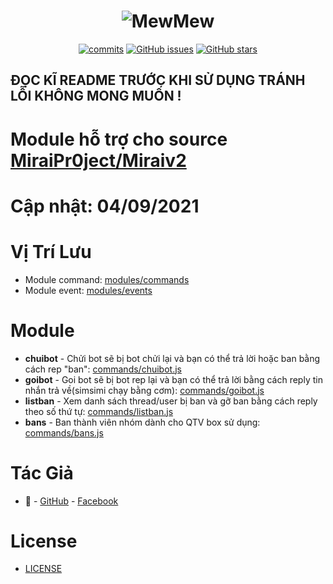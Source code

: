 <h1 align="center">
	<img src="https://i.imgur.com/4sWdkoB.png" alt="MewMew">
</h1>

<p align="center">
	<a href="https://github.com/ProCoderMew/Module-Miraiv2/commits" target="_blank"><img alt="commits" src="https://img.shields.io/github/commit-activity/m/ProCoderMew/Module-Miraiv2.svg?label=commit&style=flat-square"></a>
	<a href="https://github.com/ProCoderMew/Module-Miraiv2/issues" target="_blank"><img alt="GitHub issues" src="https://img.shields.io/github/issues/ProCoderMew/Module-Miraiv2"></a>
	<a href="https://github.com/ProCoderMew/Module-Miraiv2/stargazers" target="_blank"><img alt="GitHub stars" src="https://img.shields.io/github/stars/ProCoderMew/Module-Miraiv2"></a>
</p>

## ĐỌC KĨ README TRƯỚC KHI SỬ DỤNG TRÁNH LỖI KHÔNG MONG MUỐN !

# Module hỗ trợ cho source [MiraiPr0ject/Miraiv2](https://github.com/miraiPr0ject/miraiv2)

# Cập nhật: 04/09/2021

# Vị Trí Lưu
- Module command: [modules/commands](https://github.com/miraiPr0ject/miraiv2/tree/main/modules/commands)
- Module event: [modules/events](https://github.com/miraiPr0ject/miraiv2/tree/main/modules/events)

# Module
- **chuibot** - Chửi bot sẽ bị bot chửi lại và bạn có thể trả lời hoặc ban bằng cách rep "ban": [commands/chuibot.js](modules/commands/chuibot.js)
- **goibot** - Goi bot sẽ bị bot rep lại và bạn có thể trả lời bằng cách reply tin nhắn trả về(simsimi chạy bằng cơm): [commands/goibot.js](modules/commands/goibot.js)
- **listban** - Xem danh sách thread/user bị ban và gỡ ban bằng cách reply theo số thứ tự: [commands/listban.js](modules/commands/listban.js)
- **bans** - Ban thành viên nhóm dành cho QTV box sử dụng: [commands/bans.js](modules/commands/bans.js)

# Tác Giả
- **🤍** - [GitHub](https://github.com/manhkhac) - [Facebook](https://www.facebook.com/manhict)

# License

- [LICENSE](LICENSE)
